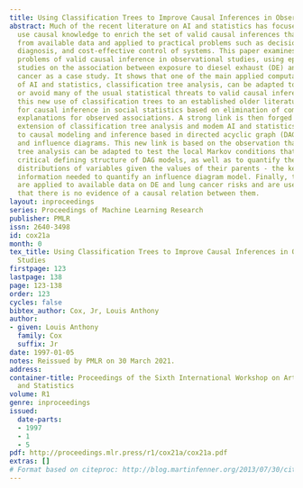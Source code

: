```yaml
---
title: Using Classification Trees to Improve Causal Inferences in Observational Studies
abstract: Much of the recent literature on AI and statistics has focused on how to
  use causal knowledge to enrich the set of valid causal inferences that can be drawn
  from available data and applied to practical problems such as decision-making, probabilistic
  diagnosis, and cost-effective control of systems. This paper examines classical
  problems of valid causal inference in observational studies, using epidemiological
  studies on the association between exposure to diesel exhaust (DE) and risk of lung
  cancer as a case study. It shows that one of the main applied computational tools
  of AI and statistics, classification tree analysis, can be adapted to help control
  or avoid many of the usual statistical threats to valid causal inference, and links
  this new use of classification trees to an established older literature on techniques
  for causal inference in social statistics based on elimination of competing (non-causal)
  explanations for observed associations. A strong link is then forged between an
  extension of classification tree analysis and modem AI and statistics approaches
  to causal modeling and inference based in directed acyclic graph (DAG) causal models
  and influence diagrams. This new link is based on the observation that classification
  tree analysis can be adapted to test the local Markov conditions that provide the
  critical defining structure of DAG models, as well as to quantify the conditional
  distributions of variables given the values of their parents - the key numerical
  information needed to quantify an influence diagram model. Finally, these insights
  are applied to available data on DE and lung cancer risks and are used to conclude
  that there is no evidence of a causal relation between them.
layout: inproceedings
series: Proceedings of Machine Learning Research
publisher: PMLR
issn: 2640-3498
id: cox21a
month: 0
tex_title: Using Classification Trees to Improve Causal Inferences in Observational
  Studies
firstpage: 123
lastpage: 138
page: 123-138
order: 123
cycles: false
bibtex_author: Cox, Jr, Louis Anthony
author:
- given: Louis Anthony
  family: Cox
  suffix: Jr
date: 1997-01-05
notes: Reissued by PMLR on 30 March 2021.
address:
container-title: Proceedings of the Sixth International Workshop on Artificial Intelligence
  and Statistics
volume: R1
genre: inproceedings
issued:
  date-parts:
  - 1997
  - 1
  - 5
pdf: http://proceedings.mlr.press/r1/cox21a/cox21a.pdf
extras: []
# Format based on citeproc: http://blog.martinfenner.org/2013/07/30/citeproc-yaml-for-bibliographies/
---
```

